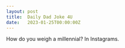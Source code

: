 ```yaml
---
layout: post
title:  Daily Dad Joke 4U
date:   2023-01-25T00:00:00Z
---
```

How do you weigh a millennial? In Instagrams.
